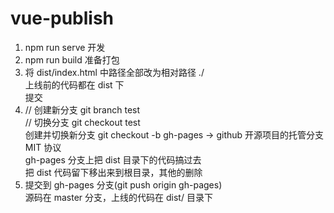 # vue-publish

1. npm run serve 开发
2. npm run build 准备打包
3. 将 dist/index.html 中路径全部改为相对路径 ./  
   上线前的代码都在 dist 下  
   提交  
4. // 创建新分支 git branch test  
   // 切换分支 git checkout test  
   创建并切换新分支 git checkout -b gh-pages  -> github 开源项目的托管分支 MIT 协议  
   gh-pages 分支上把 dist 目录下的代码搞过去  
   把 dist 代码留下移出来到根目录，其他的删除  
5. 提交到 gh-pages 分支(git push origin gh-pages)  
   源码在 master 分支，上线的代码在 dist/ 目录下  
